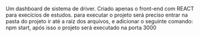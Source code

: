Um dashboard de sistema de driver. 
Criado apenas o front-end com REACT para execícios de estudos.
para executar o projeto será preciso entrar na pasta do projeto ir até a raiz dos arquivos, e adicionar o seguinte comando:
npm start, após isso o projeto será executado na porta 3000

